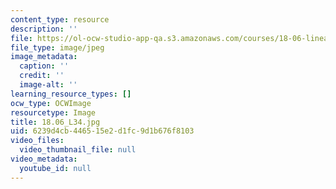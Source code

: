 ```yaml
---
content_type: resource
description: ''
file: https://ol-ocw-studio-app-qa.s3.amazonaws.com/courses/18-06-linear-algebra-spring-2010/6239d4cb446515e2d1fc9d1b676f8103_18.06_L34.jpg
file_type: image/jpeg
image_metadata:
  caption: ''
  credit: ''
  image-alt: ''
learning_resource_types: []
ocw_type: OCWImage
resourcetype: Image
title: 18.06_L34.jpg
uid: 6239d4cb-4465-15e2-d1fc-9d1b676f8103
video_files:
  video_thumbnail_file: null
video_metadata:
  youtube_id: null
---
```

